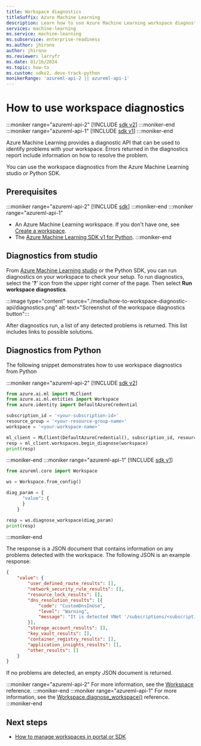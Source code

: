 ```yaml
---
title: Workspace diagnostics
titleSuffix: Azure Machine Learning
description: Learn how to use Azure Machine Learning workspace diagnostics in the Azure portal or with the Python SDK.
services: machine-learning
ms.service: machine-learning
ms.subservice: enterprise-readiness
ms.author: jhirono
author: jhirono
ms.reviewer: larryfr
ms.date: 01/16/2024
ms.topic: how-to
ms.custom: sdkv2, devx-track-python
monikerRange: 'azureml-api-2 || azureml-api-1'
---
```


# How to use workspace diagnostics

:::moniker range="azureml-api-2"
[!INCLUDE [sdk v2](includes/machine-learning-sdk-v2.md)]
:::moniker-end
:::moniker range="azureml-api-1"
[!INCLUDE [sdk v1](includes/machine-learning-sdk-v1.md)]
:::moniker-end

Azure Machine Learning provides a diagnostic API that can be used to identify problems with your workspace. Errors returned in the diagnostics report include information on how to resolve the problem.

You can use the workspace diagnostics from the Azure Machine Learning studio or Python SDK.

## Prerequisites

:::moniker range="azureml-api-2"
[!INCLUDE [sdk](includes/machine-learning-sdk-v2-prereqs.md)]
:::moniker-end
:::moniker range="azureml-api-1"
* An Azure Machine Learning workspace. If you don't have one, see [Create a workspace](quickstart-create-resources.md).
* The [Azure Machine Learning SDK v1 for Python](/python/api/overview/azure/ml).
:::moniker-end

## Diagnostics from studio

From [Azure Machine Learning studio](https://ml.azure.com) or the Python SDK, you can run diagnostics on your workspace to check your setup. To run diagnostics, select the '__?__' icon from the upper right corner of the page. Then select __Run workspace diagnostics__.

:::image type="content" source="./media/how-to-workspace-diagnostic-api/diagnostics.png" alt-text="Screenshot of the workspace diagnostics button":::

After diagnostics run, a list of any detected problems is returned. This list includes links to possible solutions.

## Diagnostics from Python

The following snippet demonstrates how to use workspace diagnostics from Python

:::moniker range="azureml-api-2"
[!INCLUDE [sdk v2](includes/machine-learning-sdk-v2.md)]

```python
from azure.ai.ml import MLClient
from azure.ai.ml.entities import Workspace
from azure.identity import DefaultAzureCredential

subscription_id = '<your-subscription-id>'
resource_group = '<your-resource-group-name>'
workspace = '<your-workspace-name>'

ml_client = MLClient(DefaultAzureCredential(), subscription_id, resource_group)
resp = ml_client.workspaces.begin_diagnose(workspace)
print(resp)
```
:::moniker-end
:::moniker range="azureml-api-1"
[!INCLUDE [sdk v1](includes/machine-learning-sdk-v1.md)]

```python
from azureml.core import Workspace

ws = Workspace.from_config()

diag_param = {
      "value": {
      }
    }

resp = ws.diagnose_workspace(diag_param)
print(resp)
```
:::moniker-end

The response is a JSON document that contains information on any problems detected with the workspace. The following JSON is an example response:

```json
{
    "value": {
        "user_defined_route_results": [],
        "network_security_rule_results": [],
        "resource_lock_results": [],
        "dns_resolution_results": [{
            "code": "CustomDnsInUse",
            "level": "Warning",
            "message": "It is detected VNet '/subscriptions/<subscription-id>/resourceGroups/<resource-group-name>/providers/Microsoft.Network/virtualNetworks/<virtual-network-name>' of private endpoint '/subscriptions/<subscription-id>/resourceGroups/larrygroup0916/providers/Microsoft.Network/privateEndpoints/<workspace-private-endpoint>' is not using Azure default DNS. You need to configure your DNS server and check https://learn.microsoft.com/azure/machine-learning/how-to-custom-dns to make sure the custom DNS is set up correctly."
        }],
        "storage_account_results": [],
        "key_vault_results": [],
        "container_registry_results": [],
        "application_insights_results": [],
        "other_results": []
    }
}
```

If no problems are detected, an empty JSON document is returned.

:::moniker range="azureml-api-2"
For more information, see the [Workspace](/python/api/azure-ai-ml/azure.ai.ml.entities.workspace) reference.
:::moniker-end
:::moniker range="azureml-api-1"
For more information, see the [Workspace.diagnose_workspace()](/python/api/azureml-core/azureml.core.workspace(class)#diagnose-workspace-diagnose-parameters-) reference.
:::moniker-end

## Next steps

* [How to manage workspaces in portal or SDK](how-to-manage-workspace.md)
